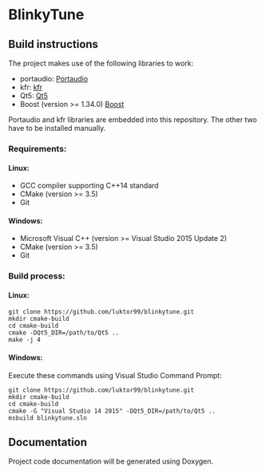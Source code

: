 # BlinkyTune

## Build instructions

The project makes use of the following libraries to work:

- portaudio: [Portaudio](http://www.portaudio.com/)
- kfr: [kfr](https://www.kfrlib.com/)
- Qt5: [Qt5](https://www.qt.io/)
- Boost (version >= 1.34.0) [Boost](http://www.boost.org/)

Portaudio and kfr libraries are embedded into this repository.
The other two have to be installed manually.

### Requirements:

#### Linux:

- GCC compiler supporting C++14 standard
- CMake (version >= 3.5)
- Git

#### Windows:

- Microsoft Visual C++ (version >= Visual Studio 2015 Update 2)
- CMake (version >= 3.5)
- Git

### Build process:

#### Linux:

```
git clone https://github.com/luktor99/blinkytune.git
mkdir cmake-build
cd cmake-build
cmake -DQt5_DIR=/path/to/Qt5 ..
make -j 4
```

#### Windows:

Execute these commands using Visual Studio Command Prompt:

```
git clone https://github.com/luktor99/blinkytune.git
mkdir cmake-build
cd cmake-build
cmake -G "Visual Studio 14 2015" -DQt5_DIR=/path/to/Qt5 ..
msbuild blinkytune.sln
```

## Documentation
Project code documentation will be generated using Doxygen.  






